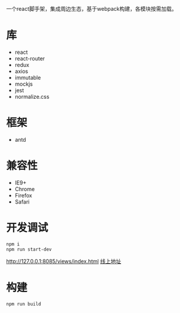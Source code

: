 一个react脚手架，集成周边生态，基于webpack构建，各模块按需加载。

# 库
- react
- react-router
- redux
- axios
- immutable
- mockjs
- jest
- normalize.css

# 框架
- antd

# 兼容性
- IE9+
- Chrome
- Firefox
- Safari

# 开发调试
```
npm i
npm run start-dev
```
http://127.0.0.1:8085/views/index.html
[线上地址](https://ecofe.me/tmpl/index.html)
# 构建
```
npm run build
```